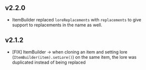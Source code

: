 ## v2.2.0
- ItemBuilder replaced `loreReplacements` with `replacements` to give support to replacements in the name as well.

## v2.1.2
- [FIX] ItemBuilder -> when cloning an item and setting lore (`ItemBuilder(item).setLore()`) on the same item, the lore was duplicated instead of being replaced